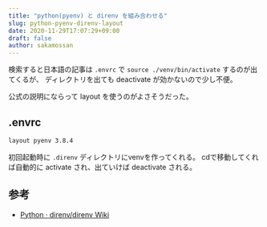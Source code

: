 ```yaml
---
title: "python(pyenv) と direnv を組み合わせる"
slug: python-pyenv-direnv-layout
date: 2020-11-29T17:07:29+09:00
draft: false
author: sakamossan
---
```


検索すると日本語の記事は `.envrc` で `source ./venv/bin/activate` するのが出てくるが、
ディレクトリを出ても deactivate が効かないので少し不便。

公式の説明にならって layout を使うのがよさそうだった。

## .envrc

```bash
layout pyenv 3.8.4
```

初回起動時に `.direnv` ディレクトリにvenvを作ってくれる。
cdで移動してくれば自動的に activate され、出ていけば deactivate される。

## 参考

- [Python · direnv/direnv Wiki](https://github.com/direnv/direnv/wiki/Python)
